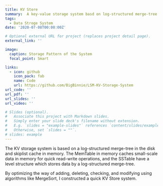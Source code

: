 ```yaml
---
title: KV Store
summary:  A key-­value storage system basd on log-­structured merge-­tree and skiplist cache
tags:
  - Data Stroge System
date: '2020-07-08T00:00:00Z'

# Optional external URL for project (replaces project detail page).
external_link: ''

image:
  caption: Storage Pattern of the System
  focal_point: Smart

links:
  - icon: github
    icon_pack: fab
    name: Code
    url: https://github.com/BigBinnie/LSM-KV-Storage-System
url_code: ''
url_pdf: ''
url_slides: ''
url_video: ''

# Slides (optional).
#   Associate this project with Markdown slides.
#   Simply enter your slide deck's filename without extension.
#   E.g. `slides = "example-slides"` references `content/slides/example-slides.md`.
#   Otherwise, set `slides = ""`.
# slides: example
---
```


The KV storage system is based on a log-­structured merge-­tree in the disk and skiplist cache in memory. The MemTable in memory caches small-scale data in memory for quick read-write operations, and the SSTable have a level structure which stores data by a log-structured merge-tree.

By optimizing the way of adding, deleting, checking, and modifying using algorithms like MergeSort, I constructed a quick KV Store system.
